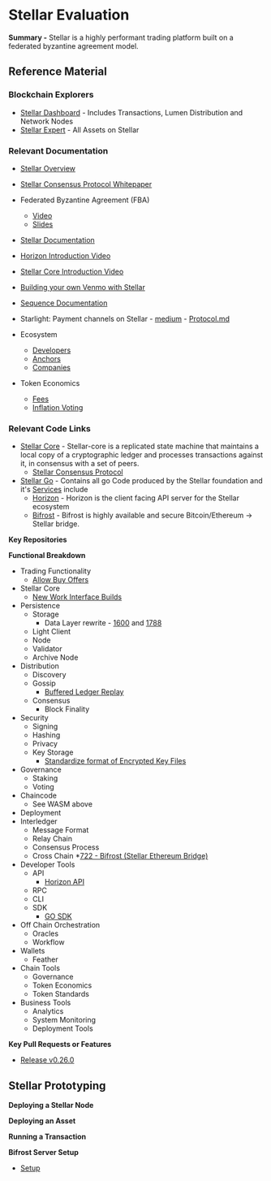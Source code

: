 # Stellar Evaluation
**Summary -** Stellar is a highly performant trading platform built on a federated byzantine agreement model.

## Reference Material

### Blockchain Explorers
* [Stellar Dashboard](https://dashboard.stellar.org/) - Includes Transactions, Lumen Distribution and Network Nodes
* [Stellar Expert](https://stellar.expert/explorer/public/asset/) - All Assets on Stellar



### Relevant Documentation
* [Stellar Overview](https://www.stellar.org/how-it-works/stellar-basics/)
* [Stellar Consensus Protocol Whitepaper](http://citeseerx.ist.psu.edu/viewdoc/download?doi=10.1.1.696.93&amp=&rep=rep1&amp=&type=pdf)
* Federated Byzantine Agreement (FBA)
  * [Video](https://youtu.be/vmwnhZmEZjc?list=PLaZFi8ZkzUvKpy77sxeING5t8PVr2zTLS&t=1733)
  * [Slides](http://www.scs.stanford.edu/15au-cs140/notes/scp.pdf)
* [Stellar Documentation](https://www.stellar.org/developers/guides/)
* [Horizon Introduction Video](https://www.youtube.com/watch?v=AtJ-f6Ih4A4&feature=youtu.be)
* [Stellar Core Introduction Video](https://www.youtube.com/watch?v=pt_mm8S9_WU&feature=youtu.be)
* [Building your own Venmo with Stellar](https://blog.abuiles.com/building-your-own-venmo-with-stellar/)
* [Sequence Documentation](https://dashboard.seq.com/docs)
* Starlight: Payment channels on Stellar - [medium](https://medium.com/interstellar/starlight-payment-channels-on-stellar-3ff833c0d0ca) - [Protocol.md](https://github.com/interstellar/starlight/blob/main/starlight/doc/Protocol.md)
* Ecosystem
  * [Developers](https://www.stellar.org/blog/stellar-build-challenge-7-results)
  * [Anchors](https://www.stellar.org/about/directory#anchors)
  * [Companies](https://www.stellar.org/about/directory#companies)

* Token Economics
  * [Fees](https://www.stellar.org/developers/guides/concepts/fees.html)
  * [Inflation Voting](https://www.stellar.org/developers/guides/concepts/inflation.html)


### Relevant Code Links
* [Stellar Core](https://github.com/stellar/stellar-core) - 
Stellar-core is a replicated state machine that maintains a local copy of a cryptographic ledger and processes transactions against it, in consensus with a set of peers.
  * [Stellar Consensus Protocol](https://github.com/stellar/stellar-core/blob/master/src/scp/readme.md)
* [Stellar Go](https://github.com/stellar/go) - Contains all go Code produced by the Stellar foundation and it's [Services](https://github.com/stellar/go/tree/master/services) include
  * [Horizon](https://github.com/stellar/go/tree/master/services/horizon) - Horizon is the client facing API server for the Stellar ecosystem
  * [Bifrost](https://github.com/stellar/go/tree/master/services/bifrost) - Bifrost is highly available and secure Bitcoin/Ethereum → Stellar bridge.


**Key Repositories**

**Functional Breakdown**
* Trading Functionality
  * [Allow Buy Offers](https://github.com/stellar/stellar-protocol/issues/180)
* Stellar Core
  * [New Work Interface Builds](https://github.com/stellar/stellar-core/pull/1819)
* Persistence
  * Storage
    * Data Layer rewrite - [1600](https://github.com/stellar/stellar-core/pull/1600) and [1788](https://github.com/stellar/stellar-core/pull/1788)
  * Light Client
  * Node
  * Validator
  * Archive Node
* Distribution
  * Discovery
  * Gossip
    * [Buffered Ledger Replay](https://github.com/stellar/stellar-core/issues/1803)
  * Consensus
    * Block Finality
* Security
  * Signing
  * Hashing
  * Privacy
  * Key Storage
    * [Standardize format of Encrypted Key Files](https://github.com/stellar/stellar-protocol/issues/198)
* Governance
  * Staking
  * Voting
* Chaincode
  * See WASM above
* Deployment
* Interledger
  * Message Format
  * Relay Chain
  * Consensus Process
  * Cross Chain
    *[722 - Bifrost (Stellar Ethereum Bridge)](https://github.com/stellar/go/issues/722)
* Developer Tools
  * API
    * [Horizon API](https://www.stellar.org/developers/horizon/reference/index.html)
  * RPC
  * CLI
  * SDK
    * [GO SDK](https://www.stellar.org/developers/go/reference/index.html)
* Off Chain Orchestration
  * Oracles
  * Workflow
* Wallets
  * Feather
* Chain Tools
  * Governance
  * Token Economics
  * Token Standards
* Business Tools
  * Analytics
  * System Monitoring 
  * Deployment Tools

**Key Pull Requests or Features**
* [Release v0.26.0](https://github.com/tendermint/tendermint/pull/2726)

## Stellar Prototyping

**Deploying a Stellar Node**

**Deploying an Asset**

**Running a Transaction**

**Bifrost Server Setup**
* [Setup](https://www.stellar.org/developers/guides/walkthroughs/bifrost-server-setup.html)

